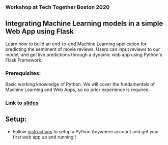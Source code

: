 ### Workshop at Tech Together Boston 2020

## Integrating Machine Learning models in a simple Web App using Flask
Learn how to build an end-to-end Machine Learning application for predicting the sentiment of movie reviews. Users can input reviews to our model, and get live predictions through a dynamic web app using Python's Flask Framework. 

### Prerequisites:    
Basic working knowledge of Python. We will cover the fundamentals of Machine Learning and Web Apps, so no prior experience is required.

### Link to [slides](https://docs.google.com/presentation/d/1jeiK4Xrzm5HgJt4YYBV_B1nG4bzooDq0FWjomBzFmDM/edit?usp=sharing) 

## Setup: 

- Follow [instructions](https://docs.google.com/presentation/d/1U50Lpk-q11tJUfoShb0RCOSDvQp6pVeMR5D5O74pFr8/edit?usp=sharing) to setup a Python Anywhere account and get your first web app up and running !
